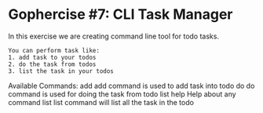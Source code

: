 # Gophercise #7: CLI Task Manager
In this exercise we are creating command line tool for todo tasks.
```
You can perform task like:
1. add task to your todos
2. do the task from todos
3. list the task in your todos
```
Available Commands:
  add         add command is used to add task into todo
  do          do command is used for doing the task from todo list
  help        Help about any command
  list        list command will list all the task in the todo
